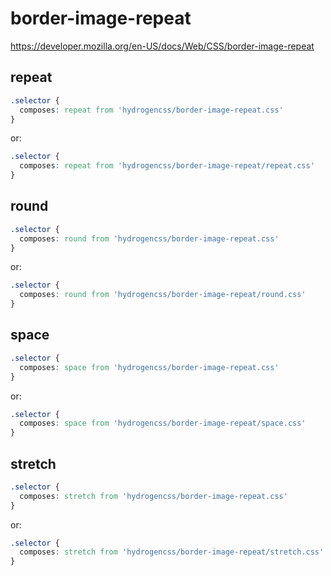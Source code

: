 # border-image-repeat

https://developer.mozilla.org/en-US/docs/Web/CSS/border-image-repeat

## repeat
```css
.selector {
  composes: repeat from 'hydrogencss/border-image-repeat.css'
}
```

or:
```css
.selector {
  composes: repeat from 'hydrogencss/border-image-repeat/repeat.css'
}
```

## round
```css
.selector {
  composes: round from 'hydrogencss/border-image-repeat.css'
}
```

or:
```css
.selector {
  composes: round from 'hydrogencss/border-image-repeat/round.css'
}
```

## space
```css
.selector {
  composes: space from 'hydrogencss/border-image-repeat.css'
}
```

or:
```css
.selector {
  composes: space from 'hydrogencss/border-image-repeat/space.css'
}
```

## stretch
```css
.selector {
  composes: stretch from 'hydrogencss/border-image-repeat.css'
}
```

or:
```css
.selector {
  composes: stretch from 'hydrogencss/border-image-repeat/stretch.css'
}
```


